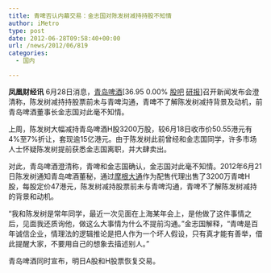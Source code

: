 ```yaml
---
title: 青啤否认内幕交易：金志国对陈发树减持持股不知情
author: iMetro
type: post
date: 2012-06-28T09:58:40+00:00
url: /news/2012/06/819
categories:
  - 国内

---
```

**凤凰财经讯** 6月28日消息，[青岛啤酒][1][36.95 0.00% [股吧][2] [研报][3]]召开新闻发布会澄清称，陈发树减持持股票前未与青啤沟通，青啤不了解陈发树减持背景及动机，前青岛啤酒董事长金志国对此毫不知情。

上周，陈发树大幅减持青岛啤酒H股3200万股，较6月18日收市价50.55港元有4%至7%折让，套现逾15亿港元。由于陈发树此前曾经和金志国同学，许多市场人士怀疑陈发树提前获悉金志国离职，并大肆卖出。

对此，青岛啤酒澄清称，青啤和金志国确认，金志国对此毫不知情。2012年6月21日陈发树通知青岛啤酒董秘，通过[摩根大通][4]作为配售代理出售了3200万青啤H股，每股定价47港元，陈发树减持股票前未与青啤沟通，青啤不了解陈发树减持的背景和动机。

“我和陈发树是常年同学，最近一次见面在上海某年会上，是他做了这件事情之后，见面我还质询他，做这么大事情为什么不提前沟通。”金志国解释，“青啤是百年诚信企业，情理法的逻辑推论是把人作为一个坏人假设，只有真才能有善举，借此提醒大家，不要用自己的想象去描述别人。”

青岛啤酒同时宣布，明日A股和H股票恢复交易。

 [1]: http://finance.ifeng.com/app/hq/stock/sh600600/
 [2]: http://guba.finance.ifeng.com/forumdisplay.php?code=sh600600
 [3]: http://app.finance.ifeng.com/report/search.php?yb_search_type=stock&code=600600
 [4]: http://finance.ifeng.com/company/data/news/66.shtml